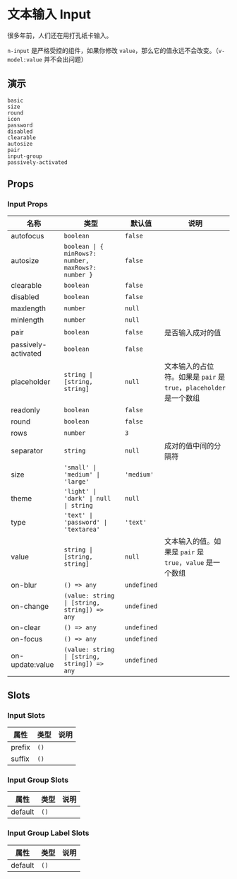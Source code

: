 # 文本输入 Input
很多年前，人们还在用打孔纸卡输入。

<n-alert title="注意" type="warning">`n-input` 是严格受控的组件，如果你修改 `value`，那么它的值永远不会改变。（`v-model:value` 并不会出问题）</n-alert>

## 演示
```demo
basic
size
round
icon
password
disabled
clearable
autosize
pair
input-group
passively-activated
```

## Props
### Input Props
|名称|类型|默认值|说明|
|-|-|-|-|
|autofocus|`boolean`|`false`||
|autosize|`boolean \| { minRows?: number, maxRows?: number }`|`false`||
|clearable|`boolean`|`false`||
|disabled|`boolean`|`false`||
|maxlength|`number`|`null`||
|minlength|`number`|`null`||
|pair|`boolean`|`false`|是否输入成对的值|
|passively-activated|`boolean`|`false`||
|placeholder|`string \| [string, string]`|`null`|文本输入的占位符。如果是 `pair` 是 `true`，`placeholder`是一个数组|
|readonly|`boolean`|`false`||
|round|`boolean`|`false`||
|rows|`number`|`3`||
|separator|`string`|`null`|成对的值中间的分隔符|
|size|`'small' \| 'medium' \| 'large'`|`'medium'`||
|theme|`'light' \| 'dark' \| null \| string`|`null`||
|type|`'text' \| 'password' \| 'textarea'`|`'text'`||
|value|`string \| [string, string]`|`null`|文本输入的值。如果是 `pair` 是 `true`，`value` 是一个数组|
|on-blur|`() => any`|`undefined`||
|on-change|`(value: string \| [string, string]) => any`|`undefined`||
|on-clear|`() => any`|`undefined`||
|on-focus|`() => any`|`undefined`||
|on-update:value|`(value: string \| [string, string]) => any`|`undefined`||


## Slots
### Input Slots
|属性|类型|说明|
|-|-|-|
|prefix|`()`||
|suffix|`()`||

### Input Group Slots
|属性|类型|说明|
|-|-|-|
|default|`()`||

### Input Group Label Slots
|属性|类型|说明|
|-|-|-|
|default|`()`||
